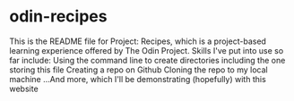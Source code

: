 # odin-recipes
This is the README file for Project: Recipes, which is a project-based learning experience offered by The Odin Project.
Skills I've put into use so far include: 
Using the command line to create directories including the one storing this file
Creating a repo on Github
Cloning the repo to my local machine
...And more, which I'll be demonstrating (hopefully) with this website